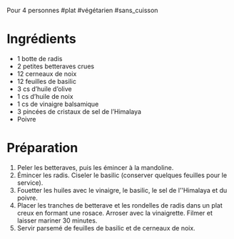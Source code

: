 Pour 4 personnes
#plat #végétarien #sans_cuisson  

# Ingrédients

- 1 botte de radis
- 2 petites betteraves crues
- 12 cerneaux de noix
- 12 feuilles de basilic
- 3 cs d’huile d’olive
- 1 cs d’huile de noix
- 1 cs de vinaigre balsamique
- 3 pincées de cristaux de sel de l’Himalaya
- Poivre

# Préparation

1. Peler les betteraves, puis les émincer à la mandoline. 
2. Émincer les radis. Ciseler le basilic (conserver quelques feuilles pour le service). 
3. Fouetter les huiles avec le vinaigre, le basilic, le sel de l’'Himalaya et du poivre.
4. Placer les tranches de betterave et les rondelles de radis dans un plat creux en formant une rosace. Arroser avec la vinaigrette. Filmer et laisser mariner 30 minutes.
5. Servir parsemé de feuilles de basilic et de cerneaux de noix.

